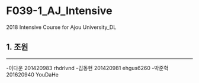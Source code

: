# F039-1_AJ_Intensive
2018 Intensive Course for Ajou University_DL

## 1. 조원
----------
-이다운 201420983 rhdrlvnd
-김동현 201420981 ehgus6260
-박준혁 201620940 YouDaHe
